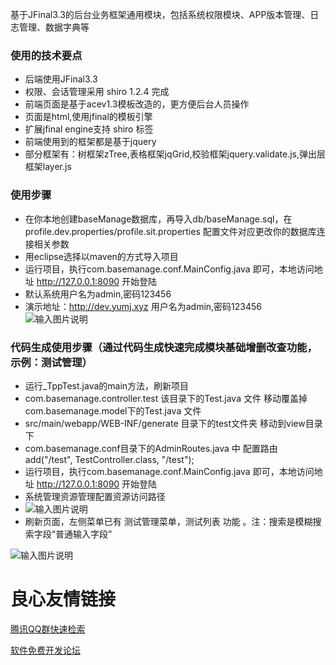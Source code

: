 基于JFinal3.3的后台业务框架通用模块，包括系统权限模块、APP版本管理、日志管理、数据字典等
### 使用的技术要点
- 后端使用JFinal3.3
- 权限、会话管理采用 shiro 1.2.4 完成
- 前端页面是基于acev1.3模板改造的，更方便后台人员操作
- 页面是html,使用jfinal的模板引擎
- 扩展jfinal engine支持 shiro 标签
- 前端使用到的框架都是基于jquery
- 部分框架有：树框架zTree,表格框架jqGrid,校验框架jquery.validate.js,弹出层框架layer.js


### 使用步骤
- 在你本地创建baseManage数据库，再导入db/baseManage.sql，在 profile.dev.properties/profile.sit.properties 配置文件对应更改你的数据库连接相关参数
- 用eclipse选择以maven的方式导入项目
- 运行项目，执行com.basemanage.conf.MainConfig.java 即可，本地访问地址 http://127.0.0.1:8090 开始登陆
- 默认系统用户名为admin,密码123456
- 演示地址：http://dev.yumj.xyz 用户名为admin,密码123456
![输入图片说明](https://gitee.com/uploads/images/2018/0125/135941_c76c414f_1338450.png "20180125135832.png")


   
### 代码生成使用步骤（通过代码生成快速完成模块基础增删改查功能，示例：测试管理）
- 运行_TppTest.java的main方法，刷新项目
- com.basemanage.controller.test 该目录下的Test.java 文件 移动覆盖掉  com.basemanage.model下的Test.java 文件
- src/main/webapp/WEB-INF/generate 目录下的test文件夹 移动到view目录下
- com.basemanage.conf目录下的AdminRoutes.java 中 配置路由      add("/test", TestController.class, "/test");
- 运行项目，执行com.basemanage.conf.MainConfig.java 即可，本地访问地址 http://127.0.0.1:8090 开始登陆
- 系统管理资源管理配置资源访问路径 			 
- ![输入图片说明](https://gitee.com/uploads/images/2018/0125/115905_7d19229b_1338450.png "20180125115846.png")
- 刷新页面，左侧菜单已有 测试管理菜单，测试列表 功能 。注：搜索是模糊搜索字段“普通输入字段”

![输入图片说明](https://gitee.com/uploads/images/2018/0125/135453_1f01cf79_1338450.png "20180125135443.png")
	 





 # 良心友情链接

[腾讯QQ群快速检索](http://u.720life.cn/s/8cf73f7c)

[软件免费开发论坛](http://u.720life.cn/s/bbb01dc0)
